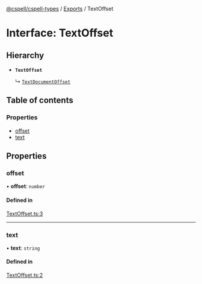 [@cspell/cspell-types](../README.md) / [Exports](../modules.md) / TextOffset

# Interface: TextOffset

## Hierarchy

- **`TextOffset`**

  ↳ [`TextDocumentOffset`](TextDocumentOffset.md)

## Table of contents

### Properties

- [offset](TextOffset.md#offset)
- [text](TextOffset.md#text)

## Properties

### offset

• **offset**: `number`

#### Defined in

[TextOffset.ts:3](https://github.com/streetsidesoftware/cspell/blob/d52d68a/packages/cspell-types/src/TextOffset.ts#L3)

___

### text

• **text**: `string`

#### Defined in

[TextOffset.ts:2](https://github.com/streetsidesoftware/cspell/blob/d52d68a/packages/cspell-types/src/TextOffset.ts#L2)
